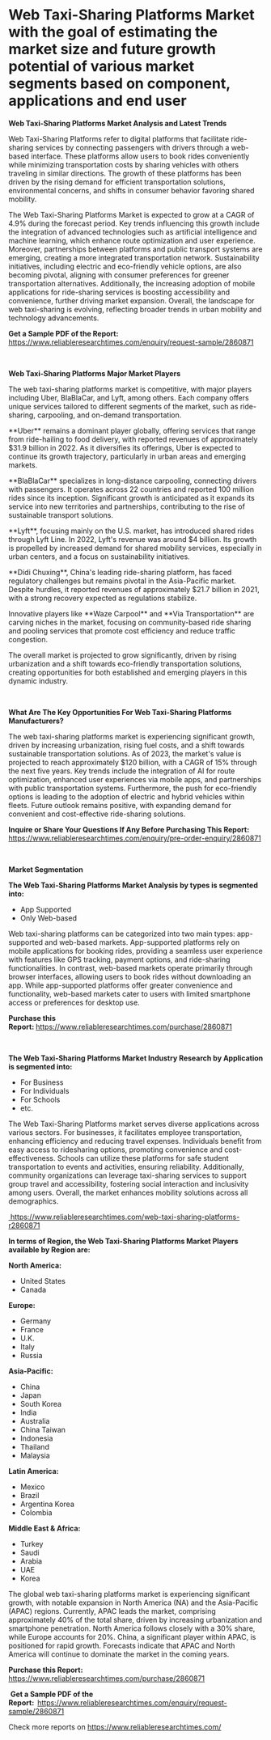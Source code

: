 <p><h1>Web Taxi-Sharing Platforms Market with the goal of estimating the market size and future growth potential of various market segments based on component, applications and end user</h1></p><p><strong>Web Taxi-Sharing Platforms Market Analysis and Latest Trends</strong></p>
<p><p>Web Taxi-Sharing Platforms refer to digital platforms that facilitate ride-sharing services by connecting passengers with drivers through a web-based interface. These platforms allow users to book rides conveniently while minimizing transportation costs by sharing vehicles with others traveling in similar directions. The growth of these platforms has been driven by the rising demand for efficient transportation solutions, environmental concerns, and shifts in consumer behavior favoring shared mobility.</p><p>The Web Taxi-Sharing Platforms Market is expected to grow at a CAGR of 4.9% during the forecast period. Key trends influencing this growth include the integration of advanced technologies such as artificial intelligence and machine learning, which enhance route optimization and user experience. Moreover, partnerships between platforms and public transport systems are emerging, creating a more integrated transportation network. Sustainability initiatives, including electric and eco-friendly vehicle options, are also becoming pivotal, aligning with consumer preferences for greener transportation alternatives. Additionally, the increasing adoption of mobile applications for ride-sharing services is boosting accessibility and convenience, further driving market expansion. Overall, the landscape for web taxi-sharing is evolving, reflecting broader trends in urban mobility and technology advancements.</p></p>
<p><strong>Get a Sample PDF of the Report:&nbsp;</strong> <a href="https://www.reliableresearchtimes.com/enquiry/request-sample/2860871?utm_campaign=2931&utm_medium=2&utm_source=Github&utm_content=ia&utm_term=12032025&utm_id=web-taxi-sharing-platforms">https://www.reliableresearchtimes.com/enquiry/request-sample/2860871</a></p>
<p>&nbsp;</p>
<p><strong>Web Taxi-Sharing Platforms Major Market Players</strong></p>
<p><p>The web taxi-sharing platforms market is competitive, with major players including Uber, BlaBlaCar, and Lyft, among others. Each company offers unique services tailored to different segments of the market, such as ride-sharing, carpooling, and on-demand transportation.</p><p>**Uber** remains a dominant player globally, offering services that range from ride-hailing to food delivery, with reported revenues of approximately $31.9 billion in 2022. As it diversifies its offerings, Uber is expected to continue its growth trajectory, particularly in urban areas and emerging markets.</p><p>**BlaBlaCar** specializes in long-distance carpooling, connecting drivers with passengers. It operates across 22 countries and reported 100 million rides since its inception. Significant growth is anticipated as it expands its service into new territories and partnerships, contributing to the rise of sustainable transport solutions.</p><p>**Lyft**, focusing mainly on the U.S. market, has introduced shared rides through Lyft Line. In 2022, Lyft's revenue was around $4 billion. Its growth is propelled by increased demand for shared mobility services, especially in urban centers, and a focus on sustainability initiatives.</p><p>**Didi Chuxing**, China's leading ride-sharing platform, has faced regulatory challenges but remains pivotal in the Asia-Pacific market. Despite hurdles, it reported revenues of approximately $21.7 billion in 2021, with a strong recovery expected as regulations stabilize.</p><p>Innovative players like **Waze Carpool** and **Via Transportation** are carving niches in the market, focusing on community-based ride sharing and pooling services that promote cost efficiency and reduce traffic congestion. </p><p>The overall market is projected to grow significantly, driven by rising urbanization and a shift towards eco-friendly transportation solutions, creating opportunities for both established and emerging players in this dynamic industry.</p></p>
<p>&nbsp;</p>
<p><strong>What Are The Key Opportunities For Web Taxi-Sharing Platforms Manufacturers?</strong></p>
<p><p>The web taxi-sharing platforms market is experiencing significant growth, driven by increasing urbanization, rising fuel costs, and a shift towards sustainable transportation solutions. As of 2023, the market's value is projected to reach approximately $120 billion, with a CAGR of 15% through the next five years. Key trends include the integration of AI for route optimization, enhanced user experiences via mobile apps, and partnerships with public transportation systems. Furthermore, the push for eco-friendly options is leading to the adoption of electric and hybrid vehicles within fleets. Future outlook remains positive, with expanding demand for convenient and cost-effective ride-sharing solutions.</p></p>
<p><strong>Inquire or Share Your Questions If Any Before Purchasing This Report:</strong> <a href="https://www.reliableresearchtimes.com/enquiry/pre-order-enquiry/2860871?utm_campaign=2931&utm_medium=2&utm_source=Github&utm_content=ia&utm_term=12032025&utm_id=web-taxi-sharing-platforms">https://www.reliableresearchtimes.com/enquiry/pre-order-enquiry/2860871</a></p>
<p>&nbsp;</p>
<p><strong>Market Segmentation</strong></p>
<p><strong>The Web Taxi-Sharing Platforms Market Analysis by types is segmented into:</strong></p>
<p><ul><li>App Supported</li><li>Only Web-based</li></ul></p>
<p><p>Web taxi-sharing platforms can be categorized into two main types: app-supported and web-based markets. App-supported platforms rely on mobile applications for booking rides, providing a seamless user experience with features like GPS tracking, payment options, and ride-sharing functionalities. In contrast, web-based markets operate primarily through browser interfaces, allowing users to book rides without downloading an app. While app-supported platforms offer greater convenience and functionality, web-based markets cater to users with limited smartphone access or preferences for desktop use.</p></p>
<p><strong>Purchase this Report:&nbsp;</strong><a href="https://www.reliableresearchtimes.com/purchase/2860871?utm_campaign=2931&utm_medium=2&utm_source=Github&utm_content=ia&utm_term=12032025&utm_id=web-taxi-sharing-platforms">https://www.reliableresearchtimes.com/purchase/2860871</a></p>
<p>&nbsp;</p>
<p><strong>The Web Taxi-Sharing Platforms Market Industry Research by Application is segmented into:</strong></p>
<p><ul><li>For Business</li><li>For Individuals</li><li>For Schools</li><li>etc.</li></ul></p>
<p><p>The Web Taxi-Sharing Platforms market serves diverse applications across various sectors. For businesses, it facilitates employee transportation, enhancing efficiency and reducing travel expenses. Individuals benefit from easy access to ridesharing options, promoting convenience and cost-effectiveness. Schools can utilize these platforms for safe student transportation to events and activities, ensuring reliability. Additionally, community organizations can leverage taxi-sharing services to support group travel and accessibility, fostering social interaction and inclusivity among users. Overall, the market enhances mobility solutions across all demographics.</p></p>
<p><a href="https://www.reliableresearchtimes.com/web-taxi-sharing-platforms-r2860871?utm_campaign=2931&utm_medium=2&utm_source=Github&utm_content=ia&utm_term=12032025&utm_id=web-taxi-sharing-platforms">&nbsp;https://www.reliableresearchtimes.com/web-taxi-sharing-platforms-r2860871</a></p>
<p><strong>In terms of Region, the Web Taxi-Sharing Platforms Market Players available by Region are:</strong></p>
<p>
    <p> <strong> North America: </strong>
        <ul>
            <li>United States</li>
            <li>Canada</li>
        </ul>
        </p> 
    <p> <strong> Europe: </strong>
        <ul>
            <li>Germany</li>
            <li>France</li>
            <li>U.K.</li>
            <li>Italy</li>
            <li>Russia</li>
        </ul>
        </p> 
    <p> <strong> Asia-Pacific: </strong>
        <ul>
            <li>China</li>
            <li>Japan</li>
            <li>South Korea</li>
            <li>India</li>
            <li>Australia</li>
            <li>China Taiwan</li>
            <li>Indonesia</li>
            <li>Thailand</li>
            <li>Malaysia</li>
        </ul>
        </p> 
    <p> <strong> Latin America: </strong>
        <ul>
            <li>Mexico</li>
            <li>Brazil</li>
            <li>Argentina Korea</li>
            <li>Colombia</li>
        </ul>
        </p> 
    <p> <strong> Middle East & Africa: </strong>
        <ul>
            <li>Turkey</li>
            <li>Saudi</li>
            <li>Arabia</li>
            <li>UAE</li>
            <li>Korea</li>
        </ul>
    </p>
    </p>
<p><p>The global web taxi-sharing platforms market is experiencing significant growth, with notable expansion in North America (NA) and the Asia-Pacific (APAC) regions. Currently, APAC leads the market, comprising approximately 40% of the total share, driven by increasing urbanization and smartphone penetration. North America follows closely with a 30% share, while Europe accounts for 20%. China, a significant player within APAC, is positioned for rapid growth. Forecasts indicate that APAC and North America will continue to dominate the market in the coming years.</p></p>
<p><strong>Purchase this Report: </strong><a href="https://www.reliableresearchtimes.com/purchase/2860871?utm_campaign=2931&utm_medium=2&utm_source=Github&utm_content=ia&utm_term=12032025&utm_id=web-taxi-sharing-platforms">https://www.reliableresearchtimes.com/purchase/2860871</a></p>
<p>&nbsp;<strong>Get a Sample PDF of the Report:&nbsp;&nbsp;</strong><a href="https://www.reliableresearchtimes.com/enquiry/request-sample/2860871?utm_campaign=2931&utm_medium=2&utm_source=Github&utm_content=ia&utm_term=12032025&utm_id=web-taxi-sharing-platforms">https://www.reliableresearchtimes.com/enquiry/request-sample/2860871</a></p>
<p><strong></strong></p>
<p>Check more reports on <a href="https://www.reliableresearchtimes.com/?utm_campaign=2931&utm_medium=2&utm_source=Github&utm_content=ia&utm_term=12032025&utm_id=web-taxi-sharing-platforms">https://www.reliableresearchtimes.com/</a></p>